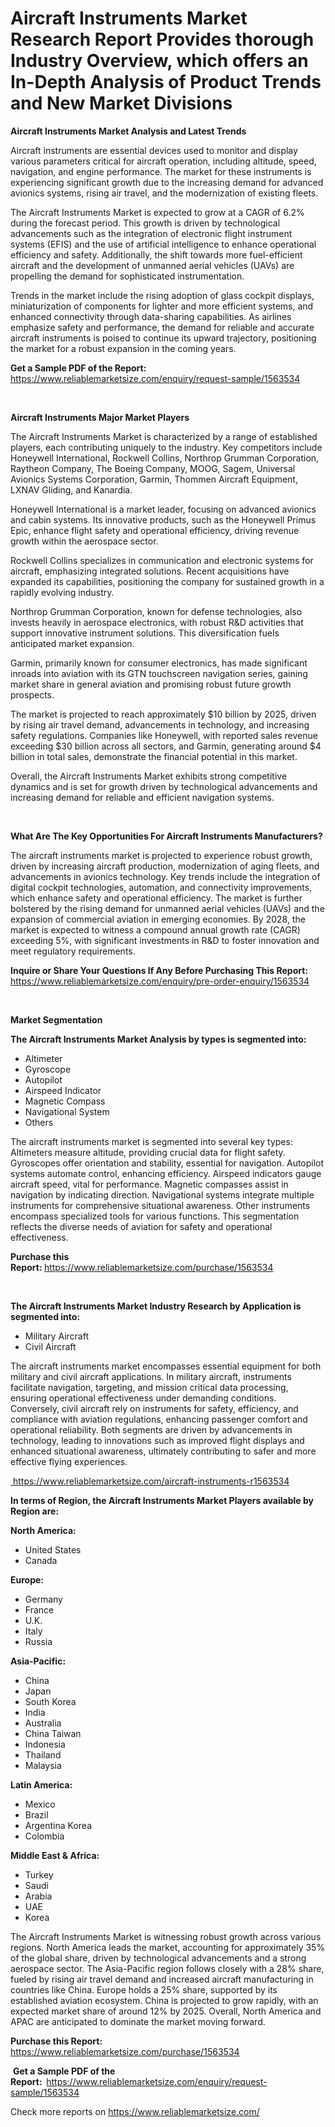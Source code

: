 <p><h1>Aircraft Instruments Market Research Report Provides thorough Industry Overview, which offers an In-Depth Analysis of Product Trends and New Market Divisions</h1></p><p><strong>Aircraft Instruments Market Analysis and Latest Trends</strong></p>
<p><p>Aircraft instruments are essential devices used to monitor and display various parameters critical for aircraft operation, including altitude, speed, navigation, and engine performance. The market for these instruments is experiencing significant growth due to the increasing demand for advanced avionics systems, rising air travel, and the modernization of existing fleets.</p><p>The Aircraft Instruments Market is expected to grow at a CAGR of 6.2% during the forecast period. This growth is driven by technological advancements such as the integration of electronic flight instrument systems (EFIS) and the use of artificial intelligence to enhance operational efficiency and safety. Additionally, the shift towards more fuel-efficient aircraft and the development of unmanned aerial vehicles (UAVs) are propelling the demand for sophisticated instrumentation.</p><p>Trends in the market include the rising adoption of glass cockpit displays, miniaturization of components for lighter and more efficient systems, and enhanced connectivity through data-sharing capabilities. As airlines emphasize safety and performance, the demand for reliable and accurate aircraft instruments is poised to continue its upward trajectory, positioning the market for a robust expansion in the coming years.</p></p>
<p><strong>Get a Sample PDF of the Report:&nbsp;</strong> <a href="https://www.reliablemarketsize.com/enquiry/request-sample/1563534?utm_campaign=2317&utm_medium=2&utm_source=Github&utm_content=ia&utm_term=11042025&utm_id=aircraft-instruments">https://www.reliablemarketsize.com/enquiry/request-sample/1563534</a></p>
<p>&nbsp;</p>
<p><strong>Aircraft Instruments Major Market Players</strong></p>
<p><p>The Aircraft Instruments Market is characterized by a range of established players, each contributing uniquely to the industry. Key competitors include Honeywell International, Rockwell Collins, Northrop Grumman Corporation, Raytheon Company, The Boeing Company, MOOG, Sagem, Universal Avionics Systems Corporation, Garmin, Thommen Aircraft Equipment, LXNAV Gliding, and Kanardia.</p><p>Honeywell International is a market leader, focusing on advanced avionics and cabin systems. Its innovative products, such as the Honeywell Primus Epic, enhance flight safety and operational efficiency, driving revenue growth within the aerospace sector.</p><p>Rockwell Collins specializes in communication and electronic systems for aircraft, emphasizing integrated solutions. Recent acquisitions have expanded its capabilities, positioning the company for sustained growth in a rapidly evolving industry.</p><p>Northrop Grumman Corporation, known for defense technologies, also invests heavily in aerospace electronics, with robust R&D activities that support innovative instrument solutions. This diversification fuels anticipated market expansion.</p><p>Garmin, primarily known for consumer electronics, has made significant inroads into aviation with its GTN touchscreen navigation series, gaining market share in general aviation and promising robust future growth prospects.</p><p>The market is projected to reach approximately $10 billion by 2025, driven by rising air travel demand, advancements in technology, and increasing safety regulations. Companies like Honeywell, with reported sales revenue exceeding $30 billion across all sectors, and Garmin, generating around $4 billion in total sales, demonstrate the financial potential in this market. </p><p>Overall, the Aircraft Instruments Market exhibits strong competitive dynamics and is set for growth driven by technological advancements and increasing demand for reliable and efficient navigation systems.</p></p>
<p>&nbsp;</p>
<p><strong>What Are The Key Opportunities For Aircraft Instruments Manufacturers?</strong></p>
<p><p>The aircraft instruments market is projected to experience robust growth, driven by increasing aircraft production, modernization of aging fleets, and advancements in avionics technology. Key trends include the integration of digital cockpit technologies, automation, and connectivity improvements, which enhance safety and operational efficiency. The market is further bolstered by the rising demand for unmanned aerial vehicles (UAVs) and the expansion of commercial aviation in emerging economies. By 2028, the market is expected to witness a compound annual growth rate (CAGR) exceeding 5%, with significant investments in R&D to foster innovation and meet regulatory requirements.</p></p>
<p><strong>Inquire or Share Your Questions If Any Before Purchasing This Report:</strong> <a href="https://www.reliablemarketsize.com/enquiry/pre-order-enquiry/1563534?utm_campaign=2317&utm_medium=2&utm_source=Github&utm_content=ia&utm_term=11042025&utm_id=aircraft-instruments">https://www.reliablemarketsize.com/enquiry/pre-order-enquiry/1563534</a></p>
<p>&nbsp;</p>
<p><strong>Market Segmentation</strong></p>
<p><strong>The Aircraft Instruments Market Analysis by types is segmented into:</strong></p>
<p><ul><li>Altimeter</li><li>Gyroscope</li><li>Autopilot</li><li>Airspeed Indicator</li><li>Magnetic Compass</li><li>Navigational System</li><li>Others</li></ul></p>
<p><p>The aircraft instruments market is segmented into several key types: Altimeters measure altitude, providing crucial data for flight safety. Gyroscopes offer orientation and stability, essential for navigation. Autopilot systems automate control, enhancing efficiency. Airspeed indicators gauge aircraft speed, vital for performance. Magnetic compasses assist in navigation by indicating direction. Navigational systems integrate multiple instruments for comprehensive situational awareness. Other instruments encompass specialized tools for various functions. This segmentation reflects the diverse needs of aviation for safety and operational effectiveness.</p></p>
<p><strong>Purchase this Report:&nbsp;</strong><a href="https://www.reliablemarketsize.com/purchase/1563534?utm_campaign=2317&utm_medium=2&utm_source=Github&utm_content=ia&utm_term=11042025&utm_id=aircraft-instruments">https://www.reliablemarketsize.com/purchase/1563534</a></p>
<p>&nbsp;</p>
<p><strong>The Aircraft Instruments Market Industry Research by Application is segmented into:</strong></p>
<p><ul><li>Military Aircraft</li><li>Civil Aircraft</li></ul></p>
<p><p>The aircraft instruments market encompasses essential equipment for both military and civil aircraft applications. In military aircraft, instruments facilitate navigation, targeting, and mission critical data processing, ensuring operational effectiveness under demanding conditions. Conversely, civil aircraft rely on instruments for safety, efficiency, and compliance with aviation regulations, enhancing passenger comfort and operational reliability. Both segments are driven by advancements in technology, leading to innovations such as improved flight displays and enhanced situational awareness, ultimately contributing to safer and more effective flying experiences.</p></p>
<p><a href="https://www.reliablemarketsize.com/aircraft-instruments-r1563534?utm_campaign=2317&utm_medium=2&utm_source=Github&utm_content=ia&utm_term=11042025&utm_id=aircraft-instruments">&nbsp;https://www.reliablemarketsize.com/aircraft-instruments-r1563534</a></p>
<p><strong>In terms of Region, the Aircraft Instruments Market Players available by Region are:</strong></p>
<p>
    <p> <strong> North America: </strong>
        <ul>
            <li>United States</li>
            <li>Canada</li>
        </ul>
        </p> 
    <p> <strong> Europe: </strong>
        <ul>
            <li>Germany</li>
            <li>France</li>
            <li>U.K.</li>
            <li>Italy</li>
            <li>Russia</li>
        </ul>
        </p> 
    <p> <strong> Asia-Pacific: </strong>
        <ul>
            <li>China</li>
            <li>Japan</li>
            <li>South Korea</li>
            <li>India</li>
            <li>Australia</li>
            <li>China Taiwan</li>
            <li>Indonesia</li>
            <li>Thailand</li>
            <li>Malaysia</li>
        </ul>
        </p> 
    <p> <strong> Latin America: </strong>
        <ul>
            <li>Mexico</li>
            <li>Brazil</li>
            <li>Argentina Korea</li>
            <li>Colombia</li>
        </ul>
        </p> 
    <p> <strong> Middle East & Africa: </strong>
        <ul>
            <li>Turkey</li>
            <li>Saudi</li>
            <li>Arabia</li>
            <li>UAE</li>
            <li>Korea</li>
        </ul>
    </p>
    </p>
<p><p>The Aircraft Instruments Market is witnessing robust growth across various regions. North America leads the market, accounting for approximately 35% of the global share, driven by technological advancements and a strong aerospace sector. The Asia-Pacific region follows closely with a 28% share, fueled by rising air travel demand and increased aircraft manufacturing in countries like China. Europe holds a 25% share, supported by its established aviation ecosystem. China is projected to grow rapidly, with an expected market share of around 12% by 2025. Overall, North America and APAC are anticipated to dominate the market moving forward.</p></p>
<p><strong>Purchase this Report: </strong><a href="https://www.reliablemarketsize.com/purchase/1563534?utm_campaign=2317&utm_medium=2&utm_source=Github&utm_content=ia&utm_term=11042025&utm_id=aircraft-instruments">https://www.reliablemarketsize.com/purchase/1563534</a></p>
<p>&nbsp;<strong>Get a Sample PDF of the Report:&nbsp;&nbsp;</strong><a href="https://www.reliablemarketsize.com/enquiry/request-sample/1563534?utm_campaign=2317&utm_medium=2&utm_source=Github&utm_content=ia&utm_term=11042025&utm_id=aircraft-instruments">https://www.reliablemarketsize.com/enquiry/request-sample/1563534</a></p>
<p><strong></strong></p>
<p>Check more reports on <a href="https://www.reliablemarketsize.com/?utm_campaign=2317&utm_medium=2&utm_source=Github&utm_content=ia&utm_term=11042025&utm_id=aircraft-instruments">https://www.reliablemarketsize.com/</a></p>